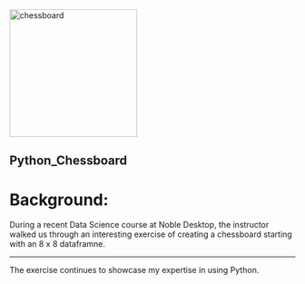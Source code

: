 <img width="225" height="225" alt="chessboard" src="https://github.com/user-attachments/assets/e3a417be-c103-4599-b74c-35a047ea3ecf" />

## Python_Chessboard 

# Background:
During a recent Data Science course at Noble Desktop, the instructor walked us through an interesting exercise of creating a chessboard starting with an 8 x 8 dataframne.  

---
The exercise continues to showcase my expertise in using Python. 

